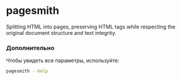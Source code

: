 # pagesmith

Splitting HTML into pages, preserving HTML tags while respecting the original document structure and text integrity.


### Дополнительно

Чтобы увидеть все параметры, используйте:
```bash
pagesmith --help
```
